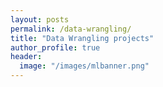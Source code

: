 ```yaml
---
layout: posts
permalink: /data-wrangling/
title: "Data Wrangling projects"
author_profile: true
header:
  image: "/images/mlbanner.png"
---
```



